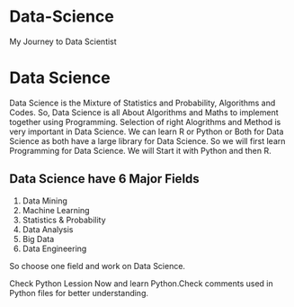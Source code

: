 # Data-Science
My Journey to Data Scientist

# Data Science

Data Science is the Mixture of Statistics and Probability, Algorithms and Codes. So, Data Science is all About Algorithms and Maths to implement together using Programming. Selection of right Alogrithms and Method is very important in Data Science. We can learn R or Python or Both for Data Science as both have a large library for Data Science. So we will first learn Programming for Data Science.
We will Start it with Python and then R.

## Data Science have 6 Major Fields
1. Data Mining
2. Machine Learning
3. Statistics & Probability
4. Data Analysis
5. Big Data
6. Data Engineering

So choose one field and work on Data Science.

Check Python Lession Now and learn Python.Check comments used in Python files for better understanding.
